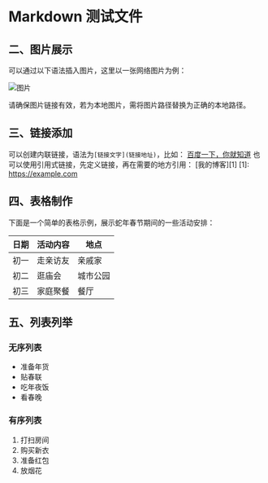 # Markdown 测试文件

## 二、图片展示

可以通过以下语法插入图片，这里以一张网络图片为例：

![图片](https://images.unsplash.com/photo-1728044849280-10a1a75cff83?w=900&auto=format&fit=crop&q=60&ixlib=rb-4.0.3&ixid=M3wxMjA3fDF8MHxmZWF0dXJlZC1waG90b3MtZmVlZHwxfHx8ZW58MHx8fHx8)

请确保图片链接有效，若为本地图片，需将图片路径替换为正确的本地路径。

## 三、链接添加

可以创建内联链接，语法为`[链接文字](链接地址)`，比如：
[百度一下，你就知道](https://www.baidu.com)
也可以使用引用式链接，先定义链接，再在需要的地方引用：
[我的博客][1]
[1]: https://example.com

## 四、表格制作

下面是一个简单的表格示例，展示蛇年春节期间的一些活动安排：

| 日期 | 活动内容 | 地点     |
| ---- | -------- | -------- |
| 初一 | 走亲访友 | 亲戚家   |
| 初二 | 逛庙会   | 城市公园 |
| 初三 | 家庭聚餐 | 餐厅     |

## 五、列表列举

### 无序列表

- 准备年货
- 贴春联
- 吃年夜饭
- 看春晚

### 有序列表

1. 打扫房间
2. 购买新衣
3. 准备红包
4. 放烟花
